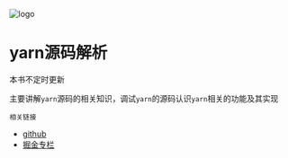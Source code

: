 ![logo](https://unpkg.com/xiaochuan-static-dev@0.0.8/dist/de1beb1bdbaebc8a.png) 

# yarn源码解析

本书不定时更新

主要讲解`yarn`源码的相关知识，调试`yarn`的源码认识`yarn`相关的功能及其实现

`相关链接`

- [github](https://github.com/2239559319/yarn-principle-analysis)
- [掘金专栏](https://juejin.cn/column/7452635467849105459)